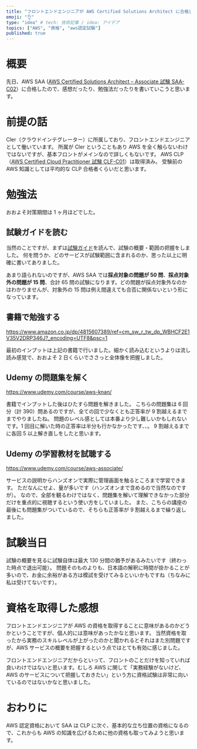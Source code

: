 ```yaml
---
title: "フロントエンドエンジニアが AWS Certified Solutions Architect に合格した話"
emoji: "👌"
type: "idea" # tech: 技術記事 / idea: アイデア
topics: ["AWS", "資格", "aws認定試験"]
published: true
---
```


# 概要

先日、AWS SAA ([AWS Certified Solutions Architect – Associate 試験 SAA-C02](https://aws.amazon.com/jp/certification/certified-solutions-architect-associate/)）に合格したので、感想だったり、勉強法だったりを書いていこうと思います。

# 前提の話

Cler（クラウドインテグレーター）に所属しており、フロントエンドエンジニアとして働いています。
所属が Cler ということもあり AWS を全く触らないわけではないですが、基本フロントがメインなので詳しくもないです。
AWS CLP（[AWS Certified Cloud Practitioner 試験 CLF-C01](https://aws.amazon.com/jp/certification/certified-cloud-practitioner/)）は取得済み。
受験前の AWS 知識としては平均的な CLP 合格者くらいだと思います。

# 勉強法

おおよそ対策期間は 1 ヶ月ほどでした。

## 試験ガイドを読む

当然のことですが、まずは[試験ガイド](https://d1.awsstatic.com/ja_JP/training-and-certification/docs-sa-assoc/AWS-Certified-Solutions-Architect-Associate_Exam-Guide.pdf)を読んで、試験の概要・範囲の把握をしました。
何を問うか、どのサービスが試験範囲に含まれるのか、思った以上に明確に書いてありました。

あまり語られないのですが、AWS SAA では**採点対象の問題が 50 問**、**採点対象外の問題が 15 問**、合計 65 問の試験になります。どの問題が採点対象外なのかはわかりませんが、対象外の 15 問は例え間違えても合否に関係ないという形になっています。

## 書籍で勉強する

https://www.amazon.co.jp/dp/4815607389/ref=cm_sw_r_tw_dp_WBHCF2E1V35V2DRP346J?_encoding=UTF8&psc=1

最初のインプットは上記の書籍で行いました。細かく読み込むというよりは流し読み感覚で、おおよそ 2 日くらいでささっと全体像を把握しました。

## Udemy の問題集を解く

https://www.udemy.com/course/aws-knan/

書籍でインプットした後はひたすら問題を解きました。
こちらの問題集は 6 回分（計 390）問あるのですが、全ての回で少なくとも正答率が 9 割越えるまでまでやりましたね。
問題のレベル感としては本番より少し難しいかもしれないです。1 回目に解いた時の正答率は半分も行かなかったです、、。
9 割越えるまでに各回 5 以上解き直しをしたと思います。

## Udemy の学習教材を試聴する

https://www.udemy.com/course/aws-associate/

サービスの説明からハンズオンで実際に管理画面を触るところまで学習できます。
ただなんにせよ、量が多いです（ハンズオンまで含めるので当然なのですが）。
なので、全部を観るわけではなく、問題集を解いて理解できなかった部分だけを重点的に視聴するという使い方をしていました。
また、こちらの講座の最後にも問題集がついているので、そちらも正答率が 9 割越えるまで繰り返しました。

# 試験当日

試験の概要を見るに試験自体は最大 130 分間の猶予があるみたいです（終わった時点で退出可能）。
問題そのものよりも、日本語の解釈に時間が掛かることが多いので、お金に余裕がある方は模試を受けてみるといいかもですね（ちなみに私は受けてないです）。

# 資格を取得した感想

フロントエンドエンジニアが AWS の資格を取得することに意味があるのかどうかということですが、個人的には意味があったかなと思います。
当然資格を取ったから実務のスキルレベルが上がったのかと聞かれるとそれはまた別問題ですが、AWS サービスの概要を把握するという点ではとても有効に感じました。

フロントエンドエンジニアだからといって、フロントのことだけを知っていれば良いわけではないと思います。むしろ AWS に関して「実務経験がないけど、AWS のサービスについて把握しておきたい」という方に資格試験は非常に向いているのではないかなと思いました。

# おわりに

AWS 認定資格において SAA は CLP に次ぐ、基本的な立ち位置の資格になるので、これからも AWS の知識を広げるために他の資格も取ってみようと思います。
